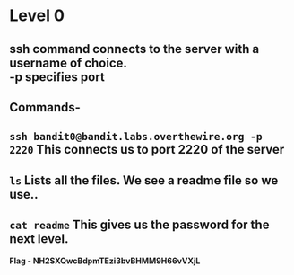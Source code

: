 # Level 0
ssh command connects to the server with a username of choice.<br/>
-p specifies port
---
Commands-
---
`ssh bandit0@bandit.labs.overthewire.org -p 2220`
This connects us to port 2220 of the server
---
`ls`
Lists all the files. We see a readme file so we use..
---
`cat readme`
This gives us the password for the next level.
---
**Flag - NH2SXQwcBdpmTEzi3bvBHMM9H66vVXjL**